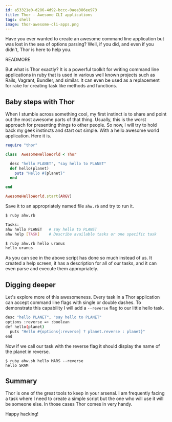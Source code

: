 ```yaml
---
id: a53321e0-d286-4d92-bccc-0aea386ee973
title: Thor - Awesome CLI applications
tags: shell
image: thor-awesome-cli-apps.png
---
```


Have you ever wanted to create an awesome command line application but was lost in the sea of options parsing? Well, if you did, and even if you didn't, Thor is here to help you.

READMORE

But what is Thor exactly? It is a powerful toolkit for writing command line applications in ruby that is used in various well known projects such as Rails, Vagrant, Bundler, and similar. It can even be used as a replacement for rake for creating task like methods and functions.

## Baby steps with Thor

When I stumble across something cool, my first instinct is to share and point out the most awesome parts of that thing. Usually, this is the worst approach for presenting things to other people. So now, I will try to hold back my geek instincts and start out simple. With a hello awesome world application. Here it is.

``` ruby
require "thor"

class  AwesomeHelloWorld < Thor

  desc "hello PLANET", "say hello to PLANET"
  def hello(planet)
    puts "Hello #{planet}"
  end

end

AwesomeHelloWorld.start(ARGV)
```

Save it to an appropriately named file `ahw.rb` and try to run it.

``` sh
$ ruby ahw.rb

Tasks:
ahw hello PLANET   # say hello to PLANET
ahw help [TASK]    # Describe available tasks or one specific task
```

``` sh
$ ruby ahw.rb hello uranus
hello uranus
```

As you can see in the above script has done so much instead of us. It created a help screen, it has a description for all of our tasks, and it can even parse and execute them appropriately.

## Digging deeper

Let's explore more of this awesomeness. Every task in a Thor application can accept command line flags with single or double dashes. To demonstrate this capability I will add a `--reverse` flag to our little hello task.

``` sh
desc "hello PLANET", "say hello to PLANET"
options :reverse => :boolean
def hello(planet)
  puts "Hello #{options{:reverse] ? planet.reverse : planet}"
end
```

Now if we call our task with the reverse flag it should display the name of the planet in reverse.

```
$ ruby ahw.sh hello MARS --reverse
hello SRAM
```

## Summary

Thor is one of the great tools to keep in your arsenal. I am frequently facing a task where I need to create a simple script but the one who will use it will be someone else. In those cases Thor comes in very handy.

Happy hacking!
